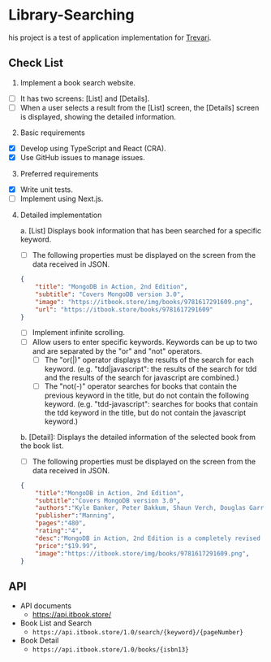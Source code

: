 # Library-Searching
his project is a test of application implementation for [Trevari](https://m.trevari.co.kr/).


## Check List
1. Implement a book search website.
- [ ] It has two screens: [List] and [Details].
- [ ] When a user selects a result from the [List] screen, the [Details] screen is displayed, showing the detailed information.
2. Basic requirements
- [X] Develop using TypeScript and React (CRA).
- [X] Use GitHub issues to manage issues.
3. Preferred requirements
- [X] Write unit tests.
- [ ] Implement using Next.js.
4. Detailed implementation
    
    a. [List] Displays book information that has been searched for a specific keyword.
    - [ ] The following properties must be displayed on the screen from the data received in JSON.
    ```JSON
    {
        "title": "MongoDB in Action, 2nd Edition",
        "subtitle": "Covers MongoDB version 3.0",
        "image": "https://itbook.store/img/books/9781617291609.png",
        "url": "https://itbook.store/books/9781617291609"
    }
    ```
    - [ ] Implement infinite scrolling.
    - [ ] Allow users to enter specific keywords. Keywords can be up to two and are separated by the "or" and "not" operators.
        - [ ] The "or(|)" operator displays the results of the search for each keyword. (e.g. "tdd|javascript": the results of the search for tdd and the results of the search for javascript are combined.)
        - [ ] The "not(-)" operator searches for books that contain the previous keyword in the title, but do not contain the following keyword. (e.g. "tdd-javascript": searches for books that contain the tdd keyword in the title, but do not contain the javascript keyword.)
    
    b. [Detail]: Displays the detailed information of the selected book from the book list.
    - [ ] The following properties must be displayed on the screen from the data received in JSON.
    ```JSON
    {
	    "title":"MongoDB in Action, 2nd Edition",
	    "subtitle":"Covers MongoDB version 3.0",
	    "authors":"Kyle Banker, Peter Bakkum, Shaun Verch, Douglas Garrett, Tim Hawkins",
	    "publisher":"Manning",
	    "pages":"480",
	    "rating":"4",
	    "desc":"MongoDB in Action, 2nd Edition is a completely revised and updated version. It introduces MongoDB 3.0 and the document-oriented database model. This perfectly paced book gives you both the big picture you'll need as a developer and enough low-level detail to satisfy system engineers.MongoDB in ...",
	    "price":"$19.99",
	    "image":"https://itbook.store/img/books/9781617291609.png",
    }
    ```
## API
- API documents
    - https://api.itbook.store/
- Book List and Search
    - `https://api.itbook.store/1.0/search/{keyword}/{pageNumber}`
- Book Detail
    - `https://api.itbook.store/1.0/books/{isbn13}`
